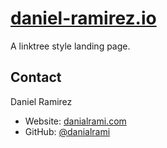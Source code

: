 # [daniel-ramirez.io](https://daniel-ramirez.io)

A linktree style landing page.

## Contact

Daniel Ramirez
- Website: [danialrami.com](https://danialrami.com)
- GitHub: [@danialrami](https://github.com/danialrami)
